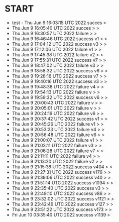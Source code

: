 # START
- test - Thu Jun  9 16:03:15 UTC 2022 succes  > 
- Thu Jun  9 16:05:40 UTC 2022 succes > > 
- Thu Jun  9 16:30:57 UTC 2022 failure > > 
- Thu Jun  9 16:46:46 UTC 2022 success v1 > > 
- Thu Jun  9 17:04:12 UTC 2022 success v3 >  > 
- Thu Jun  9 17:12:06 UTC 2022 failure v1 >  > 
- Thu Jun  9 17:45:38 UTC 2022 failure v2 > > 
- Thu Jun  9 17:55:31 UTC 2022 success v7 >  > 
- Thu Jun  9 18:47:02 UTC 2022 failure v3 > > 
- Thu Jun  9 18:58:32 UTC 2022 success v6 > > 
- Thu Jun  9 19:28:16 UTC 2022 success v7 > > 
- Thu Jun  9 19:40:16 UTC 2022 success v3 >  > 
- Thu Jun  9 19:48:38 UTC 2022 failure v4 >  > 
- Thu Jun  9 19:54:13 UTC 2022 failure v > > 
- Thu Jun  9 19:59:32 UTC 2022 success v6 >  > 
- Thu Jun  9 20:00:43 UTC 2022 failure v >  > 
- Thu Jun  9 20:05:01 UTC 2022 failure v >  > 
- Thu Jun  9 20:24:19 UTC 2022 failure v6 > > 
- Thu Jun  9 20:37:42 UTC 2022 success v1 >  > 
- Thu Jun  9 20:45:26 UTC 2022 failure v1 >  > 
- Thu Jun  9 20:53:23 UTC 2022 failure v4 >  > 
- Thu Jun  9 20:56:48 UTC 2022 failure v6 >  > 
- Thu Jun  9 21:00:07 UTC 2022 failure v1 >  > 
- Thu Jun  9 21:03:11 UTC 2022 failure v3 >  > 
- Thu Jun  9 21:06:28 UTC 2022 failure v7 >  > 
- Thu Jun  9 21:11:11 UTC 2022 failure v4 >  > 
- Thu Jun  9 21:13:20 UTC 2022 failure v2 > > 
- Thu Jun  9 21:15:38 UTC 2022 success v404 > > 
- Thu Jun  9 21:27:31 UTC 2022 success v176 > > 
- Thu Jun  9 21:39:06 UTC 2022 success v40 > > 
- Thu Jun  9 21:51:14 UTC 2022 success v1094 > > 
- Thu Jun  9 22:35:40 UTC 2022 success v3 > > 
- Thu Jun  9 22:49:10 UTC 2022 success v86 > > 
- Thu Jun  9 23:32:02 UTC 2022 success v1121 > > 
- Thu Jun  9 23:42:49 UTC 2022 success v127 > > 
- Thu Jun  9 23:51:22 UTC 2022 success v173 > > 
- Fri Jun 10 03:35:40 UTC 2022 success v1139 >

